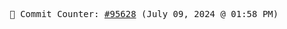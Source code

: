 <p align="center">
    <samp>
        📮 Commit Counter: <a href="https://github.com/Javascript-void0/Javascript-void0/commits/main">#95628</a> (July 09, 2024 @ 01:58 PM)
    </samp>
</p>